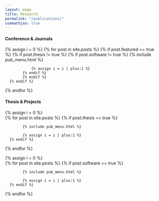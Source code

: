 ```yaml
---
layout: page
title: Research
permalink: "/publications/"
usemathjax: true
---
```

<!-- <h2 style="text-align: center;" >🚧 This Area Is Currently Under Construction 🚧 <br> ... Please visit again soon ...</h2> -->

<!-- <section #class="row"> -->

<h4 style="text-align: lefts;" >Conference & Journals</h4> 
{% assign i = 0 %}  
  {% for post in site.posts %}
      {% if post.featured == true %}
           {% if post.thesis != true %}
              {% if post.software != true %}
                {% include pub_menu.html %}
                
                {% assign i = i | plus:1 %}
            {% endif %}
            {% endif %}
      {% endif %}
  {% endfor %}

<h4 style="text-align: lefts;" >Thesis & Projects</h4> 


{% assign i = 0 %}  
  {% for post in site.posts %}
      {% if post.thesis == true %}
           
            {% include pub_menu.html %}
            
            {% assign i = i | plus:1 %}
      {% endif %}
  {% endfor %}

<!-- <h4 style="text-align: lefts;" >Software</h4>  -->


{% assign i = 0 %}  
  {% for post in site.posts %}
      {% if post.software == true %}
           
            {% include pub_menu.html %}
            
            {% assign i = i | plus:1 %}
      {% endif %}
  {% endfor %}
<!-- </section> -->
 <!-- <div class="col-md-4 mb-5"> -->
 <!-- </div> -->